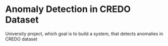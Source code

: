 # Anomaly Detection in CREDO Dataset
University project, which goal is to build a system, that detects anomalies in CREDO dataset
